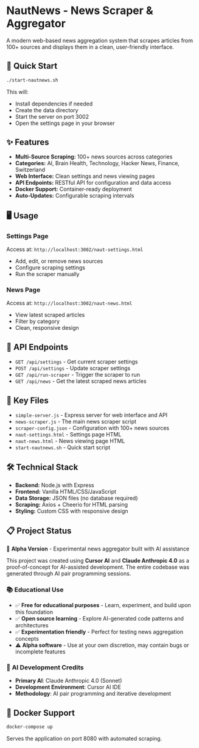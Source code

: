 # NautNews - News Scraper & Aggregator

A modern web-based news aggregation system that scrapes articles from 100+ sources and displays them in a clean, user-friendly interface.

## 🚀 Quick Start

```bash
./start-nautnews.sh
```

This will:
- Install dependencies if needed
- Create the data directory
- Start the server on port 3002
- Open the settings page in your browser

## ✨ Features

- **Multi-Source Scraping:** 100+ news sources across categories
- **Categories:** AI, Brain Health, Technology, Hacker News, Finance, Switzerland
- **Web Interface:** Clean settings and news viewing pages
- **API Endpoints:** RESTful API for configuration and data access
- **Docker Support:** Container-ready deployment
- **Auto-Updates:** Configurable scraping intervals

## 🖥️ Usage

### Settings Page
Access at: `http://localhost:3002/naut-settings.html`
- Add, edit, or remove news sources
- Configure scraping settings
- Run the scraper manually

### News Page  
Access at: `http://localhost:3002/naut-news.html`
- View latest scraped articles
- Filter by category
- Clean, responsive design

## 🔧 API Endpoints

- `GET /api/settings` - Get current scraper settings
- `POST /api/settings` - Update scraper settings  
- `GET /api/run-scraper` - Trigger the scraper to run
- `GET /api/news` - Get the latest scraped news articles

## 📁 Key Files

- `simple-server.js` - Express server for web interface and API
- `news-scraper.js` - The main news scraper script
- `scraper-config.json` - Configuration with 100+ news sources
- `naut-settings.html` - Settings page HTML
- `naut-news.html` - News viewing page HTML
- `start-nautnews.sh` - Quick start script

## 🛠️ Technical Stack

- **Backend:** Node.js with Express
- **Frontend:** Vanilla HTML/CSS/JavaScript
- **Data Storage:** JSON files (no database required)
- **Scraping:** Axios + Cheerio for HTML parsing
- **Styling:** Custom CSS with responsive design

## 📋 Project Status

🔶 **Alpha Version** - Experimental news aggregator built with AI assistance

This project was created using **Cursor AI** and **Claude Anthropic 4.0** as a proof-of-concept for AI-assisted development. The entire codebase was generated through AI pair programming sessions.

### 📚 **Educational Use**
- ✅ **Free for educational purposes** - Learn, experiment, and build upon this foundation
- ✅ **Open source learning** - Explore AI-generated code patterns and architectures
- ✅ **Experimentation friendly** - Perfect for testing news aggregation concepts
- ⚠️ **Alpha software** - Use at your own discretion, may contain bugs or incomplete features

### 🤖 **AI Development Credits**
- **Primary AI**: Claude Anthropic 4.0 (Sonnet)
- **Development Environment**: Cursor AI IDE
- **Methodology**: AI pair programming and iterative development

## 🐳 Docker Support

```bash
docker-compose up
```

Serves the application on port 8080 with automated scraping. 